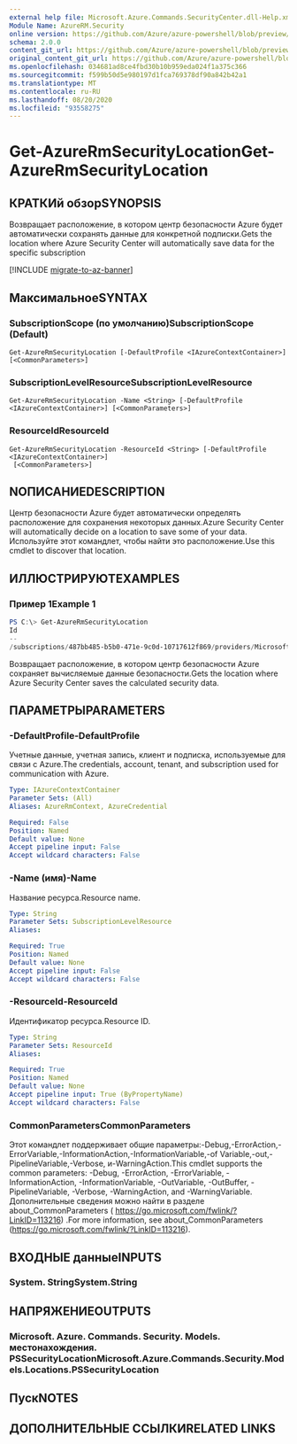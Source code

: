 ```yaml
---
external help file: Microsoft.Azure.Commands.SecurityCenter.dll-Help.xml
Module Name: AzureRM.Security
online version: https://github.com/Azure/azure-powershell/blob/preview/src/ResourceManager/Security/Commands.Security/help/Get-AzureRmSecurityLocation.md
schema: 2.0.0
content_git_url: https://github.com/Azure/azure-powershell/blob/preview/src/ResourceManager/Security/Commands.Security/help/Get-AzureRmSecurityLocation.md
original_content_git_url: https://github.com/Azure/azure-powershell/blob/preview/src/ResourceManager/Security/Commands.Security/help/Get-AzureRmSecurityLocation.md
ms.openlocfilehash: 034681ad8ce4fbd30b10b959eda024f1a375c366
ms.sourcegitcommit: f599b50d5e980197d1fca769378df90a842b42a1
ms.translationtype: MT
ms.contentlocale: ru-RU
ms.lasthandoff: 08/20/2020
ms.locfileid: "93558275"
---
```

# <span data-ttu-id="637d7-101">Get-AzureRmSecurityLocation</span><span class="sxs-lookup"><span data-stu-id="637d7-101">Get-AzureRmSecurityLocation</span></span>

## <span data-ttu-id="637d7-102">КРАТКИй обзор</span><span class="sxs-lookup"><span data-stu-id="637d7-102">SYNOPSIS</span></span>
<span data-ttu-id="637d7-103">Возвращает расположение, в котором центр безопасности Azure будет автоматически сохранять данные для конкретной подписки.</span><span class="sxs-lookup"><span data-stu-id="637d7-103">Gets the location where Azure Security Center will automatically save data for the specific subscription</span></span>

[!INCLUDE [migrate-to-az-banner](../../includes/migrate-to-az-banner.md)]

## <span data-ttu-id="637d7-104">Максимальное</span><span class="sxs-lookup"><span data-stu-id="637d7-104">SYNTAX</span></span>

### <span data-ttu-id="637d7-105">SubscriptionScope (по умолчанию)</span><span class="sxs-lookup"><span data-stu-id="637d7-105">SubscriptionScope (Default)</span></span>
```
Get-AzureRmSecurityLocation [-DefaultProfile <IAzureContextContainer>] [<CommonParameters>]
```

### <span data-ttu-id="637d7-106">SubscriptionLevelResource</span><span class="sxs-lookup"><span data-stu-id="637d7-106">SubscriptionLevelResource</span></span>
```
Get-AzureRmSecurityLocation -Name <String> [-DefaultProfile <IAzureContextContainer>] [<CommonParameters>]
```

### <span data-ttu-id="637d7-107">ResourceId</span><span class="sxs-lookup"><span data-stu-id="637d7-107">ResourceId</span></span>
```
Get-AzureRmSecurityLocation -ResourceId <String> [-DefaultProfile <IAzureContextContainer>]
 [<CommonParameters>]
```

## <span data-ttu-id="637d7-108">NОПИСАНИЕ</span><span class="sxs-lookup"><span data-stu-id="637d7-108">DESCRIPTION</span></span>
<span data-ttu-id="637d7-109">Центр безопасности Azure будет автоматически определять расположение для сохранения некоторых данных.</span><span class="sxs-lookup"><span data-stu-id="637d7-109">Azure Security Center will automatically decide on a location to save some of your data.</span></span>
<span data-ttu-id="637d7-110">Используйте этот командлет, чтобы найти это расположение.</span><span class="sxs-lookup"><span data-stu-id="637d7-110">Use this cmdlet to discover that location.</span></span>

## <span data-ttu-id="637d7-111">ИЛЛЮСТРИРУЮТ</span><span class="sxs-lookup"><span data-stu-id="637d7-111">EXAMPLES</span></span>

### <span data-ttu-id="637d7-112">Пример 1</span><span class="sxs-lookup"><span data-stu-id="637d7-112">Example 1</span></span>
```powershell
PS C:\> Get-AzureRmSecurityLocation
Id                                                                                                   Name
--                                                                                                   ----
/subscriptions/487bb485-b5b0-471e-9c0d-10717612f869/providers/Microsoft.Security/locations/centralus centralus
```

<span data-ttu-id="637d7-113">Возвращает расположение, в котором центр безопасности Azure сохраняет вычисляемые данные безопасности.</span><span class="sxs-lookup"><span data-stu-id="637d7-113">Gets the location where Azure Security Center saves the calculated security data.</span></span>

## <span data-ttu-id="637d7-114">ПАРАМЕТРЫ</span><span class="sxs-lookup"><span data-stu-id="637d7-114">PARAMETERS</span></span>

### <span data-ttu-id="637d7-115">-DefaultProfile</span><span class="sxs-lookup"><span data-stu-id="637d7-115">-DefaultProfile</span></span>
<span data-ttu-id="637d7-116">Учетные данные, учетная запись, клиент и подписка, используемые для связи с Azure.</span><span class="sxs-lookup"><span data-stu-id="637d7-116">The credentials, account, tenant, and subscription used for communication with Azure.</span></span>

```yaml
Type: IAzureContextContainer
Parameter Sets: (All)
Aliases: AzureRmContext, AzureCredential

Required: False
Position: Named
Default value: None
Accept pipeline input: False
Accept wildcard characters: False
```

### <span data-ttu-id="637d7-117">-Name (имя)</span><span class="sxs-lookup"><span data-stu-id="637d7-117">-Name</span></span>
<span data-ttu-id="637d7-118">Название ресурса.</span><span class="sxs-lookup"><span data-stu-id="637d7-118">Resource name.</span></span>

```yaml
Type: String
Parameter Sets: SubscriptionLevelResource
Aliases:

Required: True
Position: Named
Default value: None
Accept pipeline input: False
Accept wildcard characters: False
```

### <span data-ttu-id="637d7-119">-ResourceId</span><span class="sxs-lookup"><span data-stu-id="637d7-119">-ResourceId</span></span>
<span data-ttu-id="637d7-120">Идентификатор ресурса.</span><span class="sxs-lookup"><span data-stu-id="637d7-120">Resource ID.</span></span>

```yaml
Type: String
Parameter Sets: ResourceId
Aliases:

Required: True
Position: Named
Default value: None
Accept pipeline input: True (ByPropertyName)
Accept wildcard characters: False
```

### <span data-ttu-id="637d7-121">CommonParameters</span><span class="sxs-lookup"><span data-stu-id="637d7-121">CommonParameters</span></span>
<span data-ttu-id="637d7-122">Этот командлет поддерживает общие параметры:-Debug,-ErrorAction,-ErrorVariable,-InformationAction,-InformationVariable,-of Variable,-out,-PipelineVariable,-Verbose, и-WarningAction.</span><span class="sxs-lookup"><span data-stu-id="637d7-122">This cmdlet supports the common parameters: -Debug, -ErrorAction, -ErrorVariable, -InformationAction, -InformationVariable, -OutVariable, -OutBuffer, -PipelineVariable, -Verbose, -WarningAction, and -WarningVariable.</span></span> <span data-ttu-id="637d7-123">Дополнительные сведения можно найти в разделе about_CommonParameters ( https://go.microsoft.com/fwlink/?LinkID=113216) .</span><span class="sxs-lookup"><span data-stu-id="637d7-123">For more information, see about_CommonParameters (https://go.microsoft.com/fwlink/?LinkID=113216).</span></span>

## <span data-ttu-id="637d7-124">ВХОДНЫЕ данные</span><span class="sxs-lookup"><span data-stu-id="637d7-124">INPUTS</span></span>

### <span data-ttu-id="637d7-125">System. String</span><span class="sxs-lookup"><span data-stu-id="637d7-125">System.String</span></span>

## <span data-ttu-id="637d7-126">НАПРЯЖЕНИЕ</span><span class="sxs-lookup"><span data-stu-id="637d7-126">OUTPUTS</span></span>

### <span data-ttu-id="637d7-127">Microsoft. Azure. Commands. Security. Models. местонахождения. PSSecurityLocation</span><span class="sxs-lookup"><span data-stu-id="637d7-127">Microsoft.Azure.Commands.Security.Models.Locations.PSSecurityLocation</span></span>

## <span data-ttu-id="637d7-128">Пуск</span><span class="sxs-lookup"><span data-stu-id="637d7-128">NOTES</span></span>

## <span data-ttu-id="637d7-129">ДОПОЛНИТЕЛЬНЫЕ ССЫЛКИ</span><span class="sxs-lookup"><span data-stu-id="637d7-129">RELATED LINKS</span></span>
